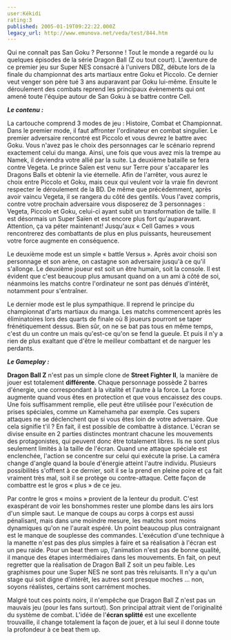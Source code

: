```yaml
---
user:Kékidi
rating:3
published: 2005-01-19T09:22:22.000Z
legacy_url: http://www.emunova.net/veda/test/844.htm
---
```

Qui ne connaît pas San Goku ? Personne ! Tout le monde a regardé ou lu quelques épisodes de la série Dragon Ball (Z ou tout court). L'aventure de ce premier jeu sur Super NES consacré à l'univers DBZ, débute lors de la finale du championnat des arts martiaux entre Goku et Piccolo. Ce dernier veut venger son père tué 3 ans auparavant par Goku lui-même. Ensuite le déroulement des combats reprend les principaux évènements qui ont amené toute l'équipe autour de San Goku à se battre contre Cell.  

  

_**Le contenu :**_  

  

La cartouche comprend 3 modes de jeu : Histoire, Combat et Championnat. Dans le premier mode, il faut affronter l'ordinateur en combat singulier. Le premier adversaire rencontré est Piccolo et vous devrez le battre avec Goku. Vous n'avez pas le choix des personnages car le scénario reprend exactement celui du manga. Ainsi, une fois que vous avez mis la trempe au Namek, il deviendra votre allié par la suite. La deuxième bataille se fera contre Vegeta. Le prince Saïen est venu sur Terre pour s'accaparer les Dragons Balls et obtenir la vie éternelle. Afin de l'arrêter, vous aurez le choix entre Piccolo et Goku, mais ceux qui veulent voir la vraie fin devront respecter le déroulement de la BD. De même que précédemment, après avoir vaincu Vegeta, il se rangera du côté des gentils. Vous l'avez compris, contre votre prochain adversaire vous disposerez de 3 personnages : Vegeta, Piccolo et Goku, celui-ci ayant subit un transformation de taille. Il est désormais un Super Saïen et est encore plus fort qu'auparavant. Attention, ça va péter maintenant! Jusqu'aux « Cell Games » vous rencontrerez des combattants de plus en plus puissants, heureusement votre force augmente en conséquence.  

  

Le deuxième mode est un simple « battle Versus ». Après avoir choisi son personnage et son arène, on castagne son adversaire jusqu'à ce qu'il s'allonge. Le deuxième joueur est soit un être humain, soit la console. Il est évident que c'est beaucoup plus amusant quand on a un ami à côté de soi, néanmoins les matchs contre l'ordinateur ne sont pas dénués d'intérêt, notamment pour s'entraîner.  

  

Le dernier mode est le plus sympathique. Il reprend le principe du championnat d'arts martiaux du manga. Les matchs commencent après les éliminatoires lors des quarts de finale où 8 joueurs pourront se taper frénétiquement dessus. Bien sûr, on ne se bat pas tous en même temps, c'est du un contre un mais qu'est-ce qu'on se fend la gueule. Et puis il n'y a rien de plus exaltant que d'être le meilleur combattant et de narguer les perdants.  

  

_**Le Gameplay :**_  

  

**Dragon Ball Z** n'est pas un simple clone de **Street Fighter II**, la manière de jouer est totalement **différente**. Chaque personnage possède 2 barres d'énergie, une correspondant à la vitalité et l'autre à la force. La force augmente quand vous êtes en protection et que vous encaissez des coups. Une fois suffisamment remplie, elle peut être utilisée pour l'exécution de prises spéciales, comme un Kamehameha par exemple. Ces supers attaques ne se déclenchent que si vous êtes loin de votre adversaire. Que cela signifie t'il ? En fait, il est possible de combattre à distance. L'écran se divise ensuite en 2 parties distinctes montrant chacune les mouvements des protagonistes, qui peuvent donc être totalement libres. Ils ne sont plus seulement limités à la taille de l'écran. Quand une attaque spéciale est enclenchée, l'action se concentre sur celui qui exécute la prise. La caméra change d'angle quand la boule d'énergie atteint l'autre individu. Plusieurs possibilités s'offrent à ce dernier, soit il se la prend en pleine poire et ça fait vraiment très mal, soit il se protège ou contre-attaque. Cette façon de combattre est le gros « plus » de ce jeu.  

  

Par contre le gros « moins » provient de la lenteur du produit. C'est exaspérant de voir les bonshommes rester une plombe dans les airs lors d'un simple saut. Le manque de coups au corps à corps est aussi pénalisant, mais dans une moindre mesure, les matchs sont moins dynamiques qu'on ne l'aurait espéré. Un point beaucoup plus contraignant est le manque de souplesse des commandes. L'exécution d'une technique à la manette n'est pas des plus simples à faire et sa réalisation à l'écran est un peu raide. Pour un beat them up, l'animation n'est pas de bonne qualité, il manque des étapes intermédiaires dans les mouvements. En fait, on peut regretter que la réalisation de Dragon Ball Z soit un peu faible. Les graphismes pour une Super NES ne sont pas très reluisants. Il n'y a qu'un stage qui soit digne d'intérêt, les autres sont presque moches ... non, soyons réalistes, certains sont carrément moches.  

  

Malgré tout ces points noirs, il n'empêche que Dragon Ball Z n'est pas un mauvais jeu (pour les fans surtout). Son principal attrait vient de l'originalité du système de combat. L'idée de l'**écran splitté** est une excellente trouvaille, il change totalement la façon de jouer, et à lui seul il donne toute la profondeur à ce beat them up.
